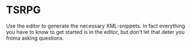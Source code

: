TSRPG
=====

Use the editor to generate the necessary XML-snippets. In fact everything you have to know to get started is in the editor, but don't let that deter you froma asking questions.
